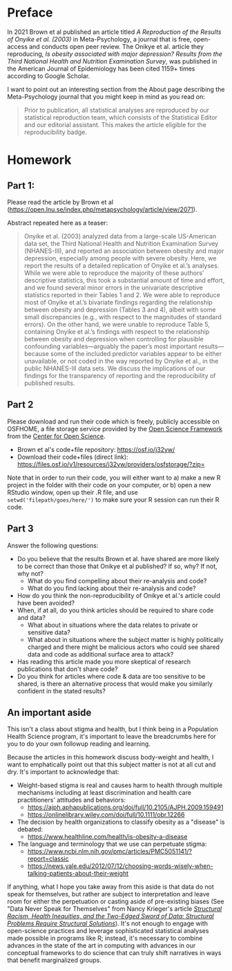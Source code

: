 # Preface

In 2021 Brown et al published an article titled *A Reproduction of the Results
of Onyike et al. (2003)* in Meta-Psychology, a journal that is free, open-access
and conducts open peer review. The Onikye et al. article they reproducing,
*Is obesity associated with major depression? Results from the Third National Health and Nutrition Examination Survey*,
was published in the American Journal of Epidemiology has been cited 1159+ times
according to Google Scholar. 

I want to point out an interesting section from the About page describing the
Meta-Psychology journal that you might keep in mind as you read on:

> Prior to publication, all statistical analyses are reproduced by our
statistical reproduction team, which consists of the Statistical Editor and our
editorial assistant. This makes the article eligible for the reproducibility
badge.

# Homework

## Part 1: 

Please read the article by Brown et al (https://open.lnu.se/index.php/metapsychology/article/view/2071).

Abstract repeated here as a teaser: 

> Onyike et al. (2003) analyzed data from a large-scale US-American data set,
the Third National Health and Nutrition Examination Survey (NHANES-III), and
reported an association between obesity and major depression, especially among
people with severe obesity. Here, we report the results of a detailed
replication of Onyike et al.’s analyses. While we were able to reproduce the
majority of these authors’ descriptive statistics, this took a substantial
amount of time and effort, and we found several minor errors in the univariate
descriptive statistics reported in their Tables 1 and 2. We were able to
reproduce most of Onyike et al.’s bivariate findings regarding the relationship
between obesity and depression (Tables 3 and 4), albeit with some small
discrepancies (e.g., with respect to the magnitudes of standard errors). On the
other hand, we were unable to reproduce Table 5, containing Onyike et al.’s
findings with respect to the relationship between obesity and depression when
controlling for plausible confounding variables—arguably the paper’s most
important results—because some of the included predictor variables appear to be
either unavailable, or not coded in the way reported by Onyike et al., in the
public NHANES-III data sets. We discuss the implications of our findings for the
transparency of reporting and the reproducibility of published results.

## Part 2 

Please download and run their code which is freely, publicly accessible on 
OSFHOME, a file storage service provided by the [Open Science Framework](https://osf.io/) from 
the [Center for Open Science](https://www.cos.io/).

  - Brown et al's code+file repository: https://osf.io/j32yw/ 
  - Download their code+files (direct link): https://files.osf.io/v1/resources/j32yw/providers/osfstorage/?zip=
  
Note that in order to run their code, you will either want to a) make a new 
R project in the folder with their code on your computer, or b) open a new 
RStudio window, open up their .R file, and use `setwd('filepath/goes/here/')`
to make sure your R session can run their R code. 

## Part 3

Answer the following questions: 

  * Do you believe that the results Brown et al. have shared are more likely to
    be correct than those that Onikye et al published?  If so, why?  If not, why
    not?
    * What do you find compelling about their re-analysis and code?
    * What do you find lacking about their re-analysis and code?
  * How do you think the non-reproducibility of Onikye et al.'s article could
    have been avoided?
  * When, if at all, do you think articles should be required to share code and
    data?
    * What about in situations where the data relates to private or sensitive data? 
    * What about in situations where the subject matter is highly politically charged
      and there might be malicious actors who could see shared data and code as 
      additional surface area to attack? 
  * Has reading this article made you more skeptical of research publications
  that don't share code?
  * Do you think for articles where code & data are too sensitive to be shared,
  is there an alternative process that would make you similarly confident in 
  the stated results?
      
      
## An important aside

This isn't a class about stigma and health, but I think being in a Population
Health Science program, it's important to leave the breadcrumbs here for you to
do your own followup reading and learning.

Because the articles in this homework discuss body-weight and health, I want to
emphatically point out that this subject matter is not at all cut and dry. It's
important to acknowledge that:

  * Weight-based stigma is real and causes harm to health through
  multiple mechanisms including at least discrimination and health
  care practitioners' attitudes and behaviors:
    * https://ajph.aphapublications.org/doi/full/10.2105/AJPH.2009.159491
    * https://onlinelibrary.wiley.com/doi/full/10.1111/obr.12266 
  * The decision by health organizations to classify obesity as a "disease" is debated:
    * https://www.healthline.com/health/is-obesity-a-disease 
  * The language and terminology that we use can perpetuate stigma:
    * https://www.ncbi.nlm.nih.gov/pmc/articles/PMC5051141/?report=classic
    * https://news.yale.edu/2012/07/12/choosing-words-wisely-when-talking-patients-about-their-weight 

If anything, what I hope you take away from this aside is that data do not speak
for themselves, but rather are subject to interpretation and leave room for
either the perpetuation or casting aside of pre-existing biases (See "Data Never Speak for Themselves"
from Nancy Krieger's article [*Structural Racism, Health Inequities, and the Two-Edged Sword of Data: Structural Problems Require Structural Solutions*](https://www.frontiersin.org/articles/10.3389/fpubh.2021.655447/full)). It's not
enough to engage with open-science practices and leverage sophisticated 
statistical analyses made possible in programs like R; instead, it's necessary to
combine advances in the state of the art in computing with advances in our 
conceptual frameworks to do science that can truly shift narratives in ways that 
benefit marginalized groups.
